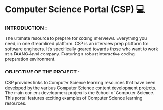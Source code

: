 # Computer Science Portal (CSP) 💻

### INTRODUCTION :
The ultimate resource to prepare for coding interviews.
Everything you need, in one streamlined platform.
CSP is an interview prep platform for software engineers.
It's specifically geared towards those who want to work at a FAANG-level company.
Featuring a robust interactive coding preparation environment.

### OBJECTIVE OF THE PROJECT :
CSP provides links to Computer Science learning resources that have been developed by the various Computer Science content development projects.
The main content development project is the School of Computer Science. 
This portal features exciting examples of Computer Science learning resources. 
